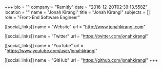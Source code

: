 +++
bio = ""
company = "Remitly"
date = "2016-12-20T02:39:13.558Z"
location = ""
name = "Jonah Kirangi"
title = "Jonah Kirangi"
subjects = []
role = "Front-End Software Engineer"

[[social_links]]
  name = "Website"
  url = "http://www.jonahkirangi.com"

[[social_links]]
  name = "Twitter"
  url = "https://twitter.com/jonahkirangi"

[[social_links]]
  name = "YouTube"
  url = "https://www.youtube.com/user/jonahkirangi"

[[social_links]]
  name = "GitHub"
  url = "https://github.com/jonahkirangi"
+++
